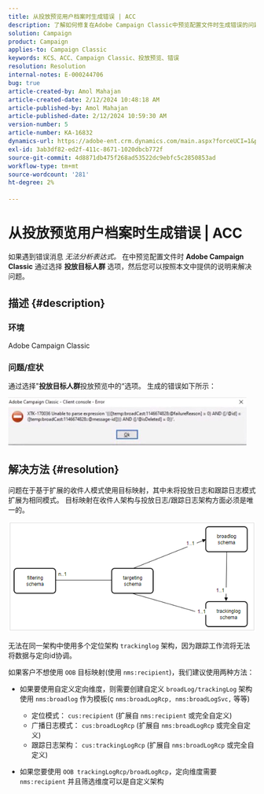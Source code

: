 ```yaml
---
title: 从投放预览用户档案时生成错误 | ACC
description: 了解如何修复在Adobe Campaign Classic中预览配置文件时生成错误的问题。
solution: Campaign
product: Campaign
applies-to: Campaign Classic
keywords: KCS、ACC、Campaign Classic、投放预览、错误
resolution: Resolution
internal-notes: E-000244706
bug: true
article-created-by: Amol Mahajan
article-created-date: 2/12/2024 10:48:18 AM
article-published-by: Amol Mahajan
article-published-date: 2/12/2024 10:59:30 AM
version-number: 5
article-number: KA-16832
dynamics-url: https://adobe-ent.crm.dynamics.com/main.aspx?forceUCI=1&pagetype=entityrecord&etn=knowledgearticle&id=75da0239-94c9-ee11-9079-6045bd006b4b
exl-id: 3ab3df82-ed2f-411c-8671-1020dbcb772f
source-git-commit: 4d8871db475f268ad53522dc9ebfc5c2850853ad
workflow-type: tm+mt
source-wordcount: '281'
ht-degree: 2%

---
```


# 从投放预览用户档案时生成错误 | ACC


如果遇到错误消息 *无法分析表达式。* 在中预览配置文件时 <b>Adobe Campaign Classic</b> 通过选择 <b>投放目标人群</b> 选项，然后您可以按照本文中提供的说明来解决问题。

## 描述 {#description}


### <b>环境</b>

Adobe Campaign Classic



### <b>问题/症状</b>

通过选择&quot;<b>投放目标人群</b>投放预览中的“选项。 生成的错误如下所示：

![](assets/___82da0239-94c9-ee11-9079-6045bd006b4b___.jpeg)




## 解决方法 {#resolution}


问题在于基于扩展的收件人模式使用目标映射，其中未将投放日志和跟踪日志模式扩展为相同模式。 目标映射在收件人架构与投放日志/跟踪日志架构方面必须是唯一的。

![](assets/3ec555a6-30d1-ec11-a7b5-0022480a8d10.png)

无法在同一架构中使用多个定位架构 `trackinglog` 架构，因为跟踪工作流将无法将数据与定向id协调。

如果客户不想使用 `OOB` 目标映射(使用 `nms:recipient`)，我们建议使用两种方法：

- 如果要使用自定义定向维度，则需要创建自定义 `broadLog/trackingLog` 架构使用 `nms:broadlog` 作为模板(ç `nms:broadLogRcp, nms:broadLogSvc,` 等等)

   - 定位模式： `cus:recipient` (扩展自 `nms:recipient` 或完全自定义)
   - 广播日志模式： `cus:broadLogRcp` (扩展自 `nms:broadLogRcp` 或完全自定义)
   - 跟踪日志架构： `cus:trackingLogRcp` (扩展自 `nms:broadLogRcp` 或完全自定义)
- 如果您要使用 `OOB trackingLogRcp/broadLogRcp`，定向维度需要 `nms:recipient` 并且筛选维度可以是自定义架构
